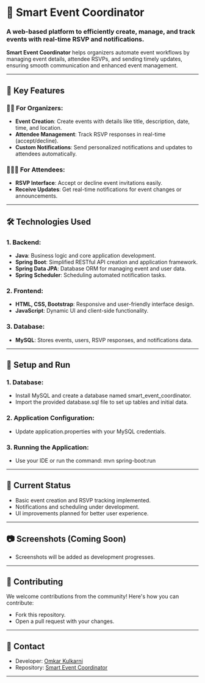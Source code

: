 # 📅 Smart Event Coordinator     

### **A web-based platform to efficiently create, manage, and track events with real-time RSVP and notifications.**    
 
**Smart Event Coordinator** helps organizers automate event workflows by managing event details, attendee RSVPs, and sending timely updates, ensuring smooth communication and enhanced event management.      
 
---                      
     
## 🌟 Key Features
   
### 🧑‍💼 For Organizers: 
* **Event Creation**: Create events with details like title, description, date, time, and location.
* **Attendee Management**: Track RSVP responses in real-time (accept/decline). 
* **Custom Notifications**: Send personalized notifications and updates to attendees automatically.

### 🧑‍🤝‍🧑 For Attendees:
* **RSVP Interface**: Accept or decline event invitations easily. 
* **Receive Updates**: Get real-time notifications for event changes or announcements.

---

## 🛠️ Technologies Used 

### 1. Backend:
- **Java**: Business logic and core application development.
- **Spring Boot**: Simplified RESTful API creation and application framework.
- **Spring Data JPA**: Database ORM for managing event and user data.
- **Spring Scheduler**: Scheduling automated notification tasks.

### 2. Frontend:
- **HTML, CSS, Bootstrap**: Responsive and user-friendly interface design.
- **JavaScript**: Dynamic UI and client-side functionality.

### 3. Database:
- **MySQL**: Stores events, users, RSVP responses, and notifications data.

---

## 🚀 Setup and Run

### 1. Database:
- Install MySQL and create a database named smart_event_coordinator.
- Import the provided database.sql file to set up tables and initial data.

### 2. Application Configuration:
- Update application.properties with your MySQL credentials.

### 3. Running the Application:
- Use your IDE or run the command: mvn spring-boot:run

---

## 📝 Current Status

- Basic event creation and RSVP tracking implemented.
- Notifications and scheduling under development.
- UI improvements planned for better user experience.

---

## 📷 Screenshots (Coming Soon)

- Screenshots will be added as development progresses.

---

## 🤝 Contributing
We welcome contributions from the community! Here's how you can contribute:

- Fork this repository.
- Open a pull request with your changes.

---

## 💬 Contact
* Developer: [Omkar Kulkarni](https://github.com/omkarkulkarni2704)
* Repository: [Smart Event Coordinator](https://github.com/omkarkulkarni2704/Smart-Event-Coordinator)

---
